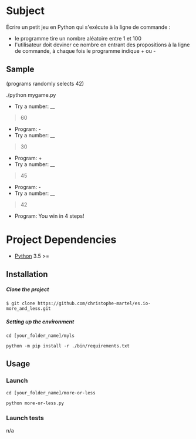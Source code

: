 

# Subject

Écrire un petit jeu en Python qui s'exécute à la ligne de commande :
- le programme tire un nombre aléatoire entre 1 et 100
- l'utilisateur doit deviner ce nombre en entrant des propositions à la ligne de commande, à chaque fois le programme indique + ou -

## Sample

(programs randomly selects 42)

./python mygame.py

- Try a number: __
> 60
- Program: -
- Try a number: __
> 30
- Program: +
- Try a number: __
> 45
- Program: -
- Try a number: __
> 42
- Program: You win in 4 steps!


# Project Dependencies

* [Python](https://www.python.org/downloads/) 3.5 >=

## Installation

##### Clone the project
`$ git clone https://github.com/christophe-martel/es.io-more_and_less.git`

##### Setting up the environment

`cd [your_folder_name]/myls`

`python -m pip install -r ./bin/requirements.txt`

## Usage

### Launch

`cd [your_folder_name]/more-or-less`

`python more-or-less.py`

### Launch tests

n/a
